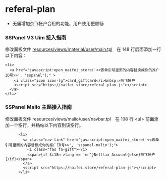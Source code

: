 # referal-plan

- 无痛增加奈飞帐户合租的功能，用户使用更顺畅

### SSPanel V3 Uim 接入指南

修改面板文件 [resources/views/material/user/main.tpl](https://github.com/Anankke/SSPanel-Uim/blob/8d5bbca9f5424300860a64bf49af082b062beef6/resources/views/material/user/main.tpl#L148)　在 148 行后面添加一行以下内容：

```
<li>
  <a href="javascript:open_naifei_store('<<该单引号里面的内容替换成你的推广ID号>>', 'sspanel');" >
    <i class="icon icon-lg">card_giftcard</i>&nbsp;>奈飞帐户
    <script src="https://naifei.store/referal-plan-js"></script>
  </a>
</li>
```

### SSPanel Malio 主题接入指南

修改面板文件 resources/views/malio/user/navbar.tpl　在 108 行 \<ul\> 前面添加一个空行，并粘帖以下内容到该空行。

```
      <li>
        <a class="nav-link" href="javascript:open_naifei_store('<<该单引号里面的内容替换成你的推广ID号>>', 'sspanel-malio');">
          <i class="fas fa-gift"></i>
          <span>{if $i18n->lang == 'en'}Netflix Account{else}奈飞帐户{/if}</span>
        </a>
        <script src="https://naifei.store/referal-plan-js"></script>
      </li>
```
